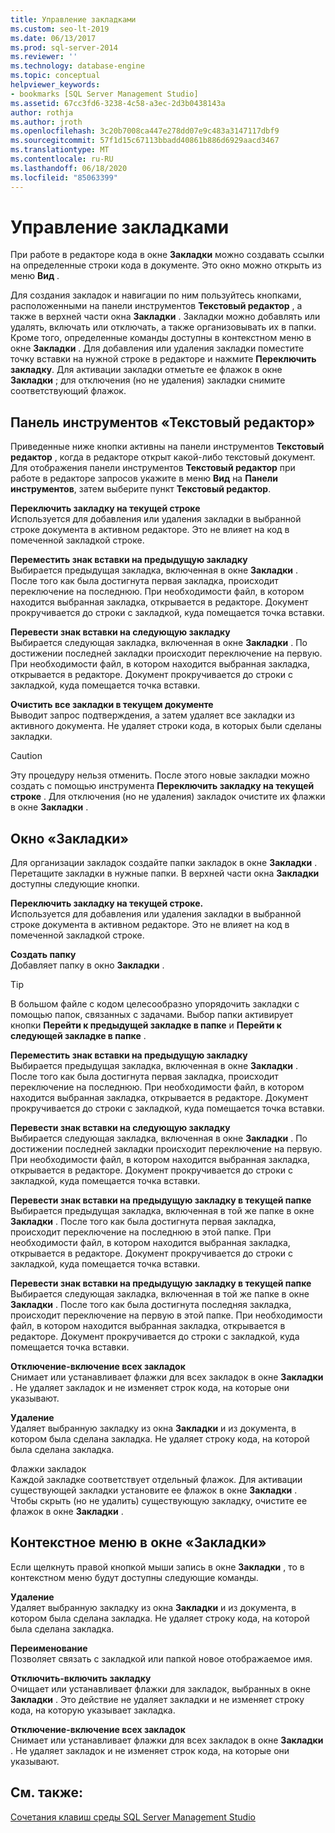 ```yaml
---
title: Управление закладками
ms.custom: seo-lt-2019
ms.date: 06/13/2017
ms.prod: sql-server-2014
ms.reviewer: ''
ms.technology: database-engine
ms.topic: conceptual
helpviewer_keywords:
- bookmarks [SQL Server Management Studio]
ms.assetid: 67cc3fd6-3238-4c58-a3ec-2d3b0438143a
author: rothja
ms.author: jroth
ms.openlocfilehash: 3c20b7008ca447e278dd07e9c483a3147117dbf9
ms.sourcegitcommit: 57f1d15c67113bbadd40861b886d6929aacd3467
ms.translationtype: MT
ms.contentlocale: ru-RU
ms.lasthandoff: 06/18/2020
ms.locfileid: "85063399"
---
```

# <a name="manage-bookmarks"></a>Управление закладками
  При работе в редакторе кода в окне **Закладки** можно создавать ссылки на определенные строки кода в документе. Это окно можно открыть из меню **Вид** .  
  
 Для создания закладок и навигации по ним пользуйтесь кнопками, расположенными на панели инструментов **Текстовый редактор** , а также в верхней части окна **Закладки** . Закладки можно добавлять или удалять, включать или отключать, а также организовывать их в папки. Кроме того, определенные команды доступны в контекстном меню в окне **Закладки** . Для добавления или удаления закладки поместите точку вставки на нужной строке в редакторе и нажмите **Переключить закладку**. Для активации закладки отметьте ее флажок в окне **Закладки** ; для отключения (но не удаления) закладки снимите соответствующий флажок.  
  
## <a name="text-editor-toolbar"></a>Панель инструментов «Текстовый редактор»  
 Приведенные ниже кнопки активны на панели инструментов **Текстовый редактор** , когда в редакторе открыт какой-либо текстовый документ. Для отображения панели инструментов **Текстовый редактор** при работе в редакторе запросов укажите в меню **Вид** на **Панели инструментов**, затем выберите пункт **Текстовый редактор**.  
  
 **Переключить закладку на текущей строке**  
 Используется для добавления или удаления закладки в выбранной строке документа в активном редакторе. Это не влияет на код в помеченной закладкой строке.  
  
 **Переместить знак вставки на предыдущую закладку**  
 Выбирается предыдущая закладка, включенная в окне **Закладки** . После того как была достигнута первая закладка, происходит переключение на последнюю. При необходимости файл, в котором находится выбранная закладка, открывается в редакторе. Документ прокручивается до строки с закладкой, куда помещается точка вставки.  
  
 **Перевести знак вставки на следующую закладку**  
 Выбирается следующая закладка, включенная в окне **Закладки** . По достижении последней закладки происходит переключение на первую. При необходимости файл, в котором находится выбранная закладка, открывается в редакторе. Документ прокручивается до строки с закладкой, куда помещается точка вставки.  
  
 **Очистить все закладки в текущем документе**  
 Выводит запрос подтверждения, а затем удаляет все закладки из активного документа. Не удаляет строки кода, в которых были сделаны закладки.  
  
> [!CAUTION]  
>  Эту процедуру нельзя отменить. После этого новые закладки можно создать с помощью инструмента **Переключить закладку на текущей строке** . Для отключения (но не удаления) закладок очистите их флажки в окне **Закладки** .  
  
## <a name="bookmarks-window"></a>Окно «Закладки»  
 Для организации закладок создайте папки закладок в окне **Закладки** . Перетащите закладки в нужные папки. В верхней части окна **Закладки** доступны следующие кнопки.  
  
 **Переключить закладку на текущей строке.**  
 Используется для добавления или удаления закладки в выбранной строке документа в активном редакторе. Это не влияет на код в помеченной закладкой строке.  
  
 **Создать папку**  
 Добавляет папку в окно **Закладки** .  
  
> [!TIP]  
>  В большом файле с кодом целесообразно упорядочить закладки с помощью папок, связанных с задачами. Выбор папки активирует кнопки **Перейти к предыдущей закладке в папке** и **Перейти к следующей закладке в папке** .  
  
 **Переместить знак вставки на предыдущую закладку**  
 Выбирается предыдущая закладка, включенная в окне **Закладки** . После того как была достигнута первая закладка, происходит переключение на последнюю. При необходимости файл, в котором находится выбранная закладка, открывается в редакторе. Документ прокручивается до строки с закладкой, куда помещается точка вставки.  
  
 **Перевести знак вставки на следующую закладку**  
 Выбирается следующая закладка, включенная в окне **Закладки** . По достижении последней закладки происходит переключение на первую. При необходимости файл, в котором находится выбранная закладка, открывается в редакторе. Документ прокручивается до строки с закладкой, куда помещается точка вставки.  
  
 **Перевести знак вставки на предыдущую закладку в текущей папке**  
 Выбирается предыдущая закладка, включенная в той же папке в окне **Закладки** . После того как была достигнута первая закладка, происходит переключение на последнюю в этой папке. При необходимости файл, в котором находится выбранная закладка, открывается в редакторе. Документ прокручивается до строки с закладкой, куда помещается точка вставки.  
  
 **Перевести знак вставки на предыдущую закладку в текущей папке**  
 Выбирается следующая закладка, включенная в той же папке в окне **Закладки** . После того как была достигнута последняя закладка, происходит переключение на первую в этой папке. При необходимости файл, в котором находится выбранная закладка, открывается в редакторе. Документ прокручивается до строки с закладкой, куда помещается точка вставки.  
  
 **Отключение-включение всех закладок**  
 Снимает или устанавливает флажки для всех закладок в окне **Закладки** . Не удаляет закладок и не изменяет строк кода, на которые они указывают.  
  
 **Удаление**  
 Удаляет выбранную закладку из окна **Закладки** и из документа, в котором была сделана закладка. Не удаляет строку кода, на которой была сделана закладка.  
  
 Флажки закладок  
 Каждой закладке соответствует отдельный флажок. Для активации существующей закладки установите ее флажок в окне **Закладки** . Чтобы скрыть (но не удалить) существующую закладку, очистите ее флажок в окне **Закладки** .  
  
## <a name="bookmarks-window-shortcut-menu"></a>Контекстное меню в окне «Закладки»  
 Если щелкнуть правой кнопкой мыши запись в окне **Закладки** , то в контекстном меню будут доступны следующие команды.  
  
 **Удаление**  
 Удаляет выбранную закладку из окна **Закладки** и из документа, в котором была сделана закладка. Не удаляет строку кода, на которой была сделана закладка.  
  
 **Переименование**  
 Позволяет связать с закладкой или папкой новое отображаемое имя.  
  
 **Отключить-включить закладку**  
 Очищает или устанавливает флажки для закладок, выбранных в окне **Закладки** . Это действие не удаляет закладки и не изменяет строку кода, на которую указывает закладка.  
  
 **Отключение-включение всех закладок**  
 Снимает или устанавливает флажки для всех закладок в окне **Закладки** . Не удаляет закладок и не изменяет строк кода, на которые они указывают.  
  
## <a name="see-also"></a>См. также:  
 [Сочетания клавиш среды SQL Server Management Studio](../../ssms/sql-server-management-studio-keyboard-shortcuts.md)  
